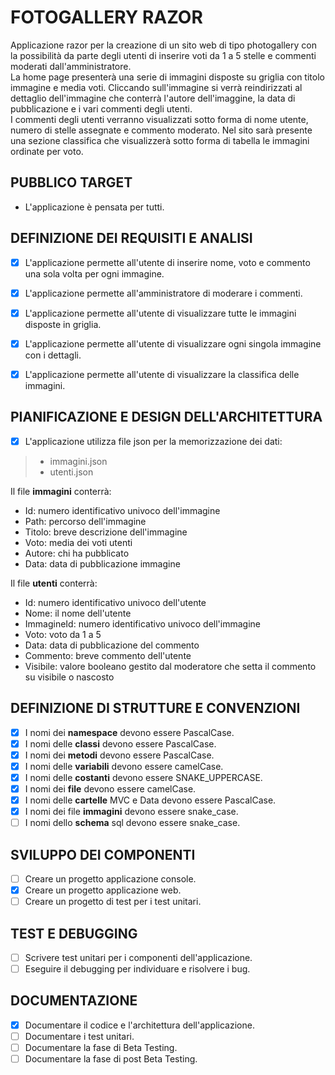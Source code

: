 # FOTOGALLERY RAZOR

Applicazione razor per la creazione di un sito web di tipo photogallery con la possibilità da parte degli utenti di inserire voti da 1 a 5 stelle e commenti moderati dall'amministratore.  
La home page presenterà una serie di immagini disposte su griglia con titolo immagine e media voti. Cliccando sull'immagine si verrà reindirizzati al dettaglio dell'immagine che conterrà l'autore dell'imaggine, la data di pubblicazione e i vari commenti degli utenti.  
I commenti degli utenti verranno visualizzati sotto forma di nome utente, numero di stelle assegnate e commento moderato. Nel sito sarà presente una sezione classifica che visualizzerà sotto forma di tabella le immagini ordinate per voto.  

## PUBBLICO TARGET  
- L'applicazione è pensata per tutti.  

## DEFINIZIONE DEI REQUISITI E ANALISI  
- [x] L'applicazione permette all'utente di inserire nome, voto e commento una sola volta per ogni immagine. 
- [x] L'applicazione permette all'amministratore di moderare i commenti.
- [x] L'applicazione permette all'utente di visualizzare tutte le immagini disposte in griglia.
- [x] L'applicazione permette all'utente di visualizzare ogni singola immagine con i dettagli.
- [x] L'applicazione permette all'utente di visualizzare la classifica delle immagini. 


## PIANIFICAZIONE E DESIGN DELL'ARCHITETTURA  

- [x] L'applicazione utilizza file json per la memorizzazione dei dati:
> - immagini.json
> - utenti.json

Il file **immagini** conterrà:
- Id: numero identificativo univoco dell'immagine
- Path: percorso dell'immagine
- Titolo: breve descrizione dell'immagine
- Voto: media dei voti utenti
- Autore: chi ha pubblicato
- Data: data di pubblicazione immagine

Il file **utenti** conterrà:
- Id: numero identificativo univoco dell'utente
- Nome: il nome dell'utente
- ImmagineId: numero identificativo univoco dell'immagine
- Voto: voto da 1 a 5
- Data: data di pubblicazione del commento
- Commento: breve commento dell'utente
- Visibile: valore booleano gestito dal moderatore che setta il commento su visibile o nascosto

## DEFINIZIONE DI STRUTTURE E CONVENZIONI

- [x] I nomi dei **namespace** devono essere PascalCase.
- [x] I nomi delle **classi** devono essere PascalCase.
- [x] I nomi dei **metodi** devono essere PascalCase.
- [x] I nomi delle **variabili** devono essere camelCase.
- [x] I nomi delle **costanti** devono essere SNAKE_UPPERCASE.
- [x] I nomi dei **file** devono essere camelCase.
- [x] I nomi delle **cartelle** MVC e Data devono essere PascalCase.
- [x] I nomi dei file **immagini** devono essere snake_case.
- [ ] I nomi dello **schema** sql devono essere snake_case.

## SVILUPPO DEI COMPONENTI

- [ ] Creare un progetto applicazione console.
- [x] Creare un progetto applicazione web.
- [ ] Creare un progetto di test per i test unitari.

## TEST E DEBUGGING

- [ ] Scrivere test unitari per i componenti dell'applicazione.
- [ ] Eseguire il debugging per individuare e risolvere i bug.

## DOCUMENTAZIONE

- [x] Documentare il codice e l'architettura dell'applicazione.
- [ ] Documentare i test unitari.
- [ ] Documentare la fase di Beta Testing.
- [ ] Documentare la fase di post Beta Testing.